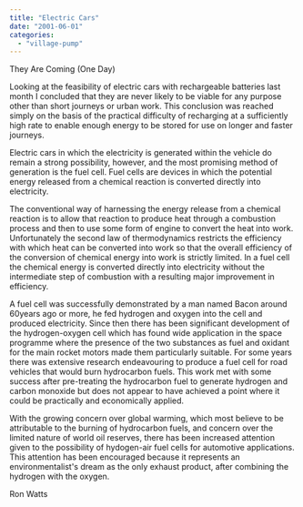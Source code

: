 ```yaml
---
title: "Electric Cars"
date: "2001-06-01"
categories: 
  - "village-pump"
---
```


They Are Coming (One Day)

Looking at the feasibility of electric cars with rechargeable batteries last month I concluded that they are never likely to be viable for any purpose other than short journeys or urban work. This conclusion was reached simply on the basis of the practical difficulty of recharging at a sufficiently high rate to enable enough energy to be stored for use on longer and faster journeys.

Electric cars in which the electricity is generated within the vehicle do remain a strong possibility, however, and the most promising method of generation is the fuel cell. Fuel cells are devices in which the potential energy released from a chemical reaction is converted directly into electricity.

The conventional way of harnessing the energy release from a chemical reaction is to allow that reaction to produce heat through a combustion process and then to use some form of engine to convert the heat into work. Unfortunately the second law of thermodynamics restricts the efficiency with which heat can be converted into work so that the overall efficiency of the conversion of chemical energy into work is strictly limited. In a fuel cell the chemical energy is converted directly into electricity without the intermediate step of combustion with a resulting major improvement in efficiency.

A fuel cell was successfully demonstrated by a man named Bacon around 60years ago or more, he fed hydrogen and oxygen into the cell and produced electricity. Since then there has been significant development of the hydrogen-oxygen cell which has found wide application in the space programme where the presence of the two substances as fuel and oxidant for the main rocket motors made them particularly suitable. For some years there was extensive research endeavouring to produce a fuel cell for road vehicles that would burn hydrocarbon fuels. This work met with some success after pre-treating the hydrocarbon fuel to generate hydrogen and carbon monoxide but does not appear to have achieved a point where it could be practically and economically applied.

With the growing concern over global warming, which most believe to be attributable to the burning of hydrocarbon fuels, and concern over the limited nature of world oil reserves, there has been increased attention given to the possibility of hydogen-air fuel cells for automotive applications. This attention has been encouraged because it represents an environmentalist's dream as the only exhaust product, after combining the hydrogen with the oxygen.

Ron Watts
